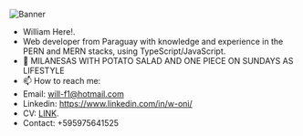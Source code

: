 ![Banner](https://i.imgur.com/lmgm5BA.png)
- William Here!.
- Web developer from Paraguay with knowledge and experience in the PERN and MERN stacks, using TypeScript/JavaScript.
- 💞️ MILANESAS WITH POTATO SALAD AND ONE PIECE ON SUNDAYS AS LIFESTYLE
- 📫 How to reach me: 
- Email: will-f1@hotmail.com 
- Linkedin: https://www.linkedin.com/in/w-oni/
- CV: [LINK](https://drive.google.com/file/d/11jPVPIlSL1NvwiIEeNsmkpwsIyzevguv/view?usp=share_link).
- Contact: +595975641525
 

